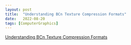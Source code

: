 ```yaml
---
layout: post
title:  "Understanding BCn Texture Compression Formats"
date:   2022-08-20
tags: [ComputerGraphics]
---         
```

                       
[Understanding BCn Texture Compression Formats](https://www.reedbeta.com/blog/understanding-bcn-texture-compression-formats/)            